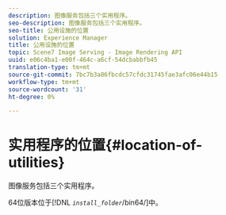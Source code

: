 ```yaml
---
description: 图像服务包括三个实用程序。
seo-description: 图像服务包括三个实用程序。
seo-title: 公用设施的位置
solution: Experience Manager
title: 公用设施的位置
topic: Scene7 Image Serving - Image Rendering API
uuid: e06c4ba1-e00f-464c-a6cf-54dcbabbfb45
translation-type: tm+mt
source-git-commit: 7bc7b3a86fbcdc57cfdc31745fae3afc06e44b15
workflow-type: tm+mt
source-wordcount: '31'
ht-degree: 0%

---
```



# 实用程序的位置{#location-of-utilities}

图像服务包括三个实用程序。

64位版本位于&#x200B;[!DNL *`install_folder`*/bin64/]中。
